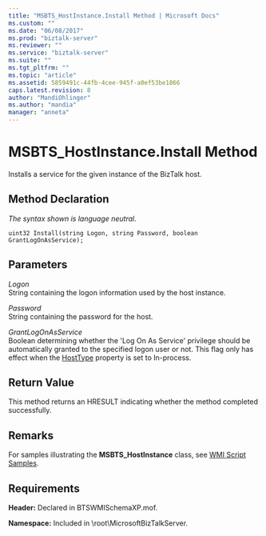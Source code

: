 ```yaml
---
title: "MSBTS_HostInstance.Install Method | Microsoft Docs"
ms.custom: ""
ms.date: "06/08/2017"
ms.prod: "biztalk-server"
ms.reviewer: ""
ms.service: "biztalk-server"
ms.suite: ""
ms.tgt_pltfrm: ""
ms.topic: "article"
ms.assetid: 5859491c-44fb-4cee-945f-a0ef53be1866
caps.latest.revision: 8
author: "MandiOhlinger"
ms.author: "mandia"
manager: "anneta"
---
```

# MSBTS_HostInstance.Install Method
Installs a service for the given instance of the BizTalk host.  
  
## Method Declaration  
 *The syntax shown is language neutral.*  
  
```  
uint32 Install(string Logon, string Password, boolean GrantLogOnAsService);  
```  
  
## Parameters  
 *Logon*  
 String containing the logon information used by the host instance.  
  
 *Password*  
 String containing the password for the host.  
  
 *GrantLogOnAsService*  
 Boolean determining whether the 'Log On As Service' privilege should be automatically granted to the specified logon user or not. This flag only has effect when the [HostType](../core/msbts-hostinstance-hosttype-property-wmi.md) property is set to In-process.  
  
## Return Value  
 This method returns an HRESULT indicating whether the method completed successfully.  
  
## Remarks  
 For samples illustrating the **MSBTS_HostInstance** class, see [WMI Script Samples](../core/wmi-script-samples.md).  
  
## Requirements  
 **Header:** Declared in BTSWMISchemaXP.mof.  
  
 **Namespace:** Included in \root\MicrosoftBizTalkServer.